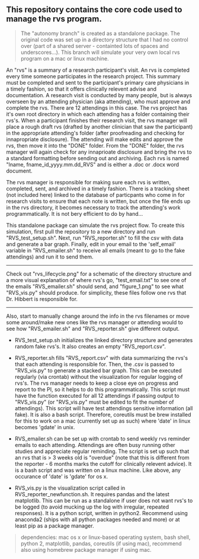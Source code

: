 ## This repository contains the core code used to manage the rvs program.

 > The "autonomy branch" is created as a standalone package.
 The original code was set up in a directory structure that I
 had no control over (part of a shared server - containted lots of spaces and underscores...). This branch will simulate your very own local rvs program on a mac or linux machine.

An "rvs" is a summary of a research participant's visit. An rvs is completed every time someone participates in the research project. This summary must be completed and sent to the participant's primary care physicians in a timely fashion, so that it offers clinically relevent advise and documentation. A research visit is conducted by many people, but is always overseen by an attending physician (aka attending), who must approve and complete the rvs. There are 12 attendings in this case. The rvs project has it's own root directory in which each attending has a folder containing their rvs's. When a participant finishes their research visit, the rvs manager will place a rough draft rvs (drafted by another clinician that saw the participant) in the appropriate attending's folder (after proofreading and checking for innapropriate disclosure). The attending will make edits and approve the rvs, then move it into the "DONE" folder. From the "DONE" folder, the rvs manager will again check for any innaprioate disclosure and bring the rvs to a standard formatting before sending out and archiving. Each rvs is named "lname, fname_id_yyyy.mm.dd_RVS" and is either a .doc or .docx word document.

The rvs manager is responsible for making sure each rvs is written, completed, sent, and archived in a timely fashion. There is a tracking sheet (not included here) linked to the database of particpants who come in for research visits to ensure that each note is written, but once the file ends up in the rvs directory, it becomes necessary to track the attending's work programmatically. It is not bery efficient to do by hand...

This standalone package can simulate the rvs project flow. To create this simulation, first pull the repository to a new directory and run "RVS_test_setup.sh". Next, run "RVS_reporter.sh" to fill the csv with data and generate a bar graph. Finally, edit in your email to the 'self_email' variable in "RVS_emailer.sh" to receive all emails (meant to go to the fake attendings) and run it to send them.

----

Check out "rvs_lifecycle.png" for a schematic of the directory structure and a more visual explanation of where rvs's go, "test_email.txt" to see one of the emails "RVS_emailer.sh" should send, and "figure_1.png" to see what "RVS_vis.py" should produce. for simplicity, these files follow one rvs that Dr. Hibbert is responsible for.

----

Also, start to manually change around the info in the rvs filenames or move some around/make new ones like the rvs manager or attending would to see how "RVS_emailer.sh" and "RVS_reporter.sh" give different output.


* RVS_test_setup.sh initializes the linked directory structure and generates random fake rvs's. It also creates an empty "RVS_report.csv".


* RVS_reporter.sh fills "RVS_report.csv" with data summarizing the rvs's that each attending is responsible for. Then, the .csv is passed to "RVS_vis.py" to generate a stacked bar graph. This can be executed regularly (via crontab) without the visualization for regular logging of rvs's. The rvs manager needs to keep a close eye on progress and report to the PI, so it helps to do this programmatically. This script must have the function executed for all 12 attendings if passing output to "RVS_vis.py" (or "RVS_vis.py" must be edited to fit the number of attendings). This script will have test attendings sensitive information (all fake). It is also a bash script. Therefore, coreutils must be brew installed for this to work on a mac (currently set up as such) where 'date' in linux becomes 'gdate' in unix.

* RVS_emailer.sh can be set up with crontab to send weekly rvs reminder emails to each attending. Attendings are often busy running other studies and appreciate regular reminding. The script is set up such that an rvs that is > 3 weeks old is "overdue" (note that this is different from the reporter - 6 months marks the cutoff for clinically relevent advice). It is a bash script and was written on a linux machine. Like above, any occurance of 'date' is 'gdate' for os x.

* RVS_vis.py is the visualization script called in RVS_reporter_newfunction.sh. It requires pandas and the latest matplotlib. This can be run as a standalone if user does not want rvs's to be logged (to avoid mucking up the log with irregular, repeated responses). It is a python script, written in python2. Recommend using anaconda2 (ships with all python packages needed and more) or at least pip as a package manager.

 > dependencies: mac os x or linux-based operating system, bash shell, python 2, matplotlib, pandas, coreutils (if using mac), recommend also using homebrew package manager if using mac.
